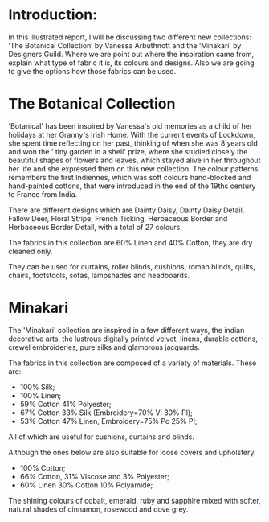 # Introduction:

In this illustrated report, I will be discussing two different new collections: ‘The Botanical Collection’ by Vanessa
Arbuthnott and the ‘Minakari’ by Designers Guild. Where we are point out where the inspiration came from, explain what
type of fabric it is, its colours and designs. Also we are going to give the options how those fabrics can be used.

# The Botanical Collection

'Botanical' has been inspired by Vanessa's old memories as a child of her holidays at her Granny's Irish Home. With the
current events of Lockdown, she spent time reflecting on her past, thinking of when she was 8 years old and won the '
tiny garden in a shell' prize, where she studied closely the beautiful shapes of flowers and leaves, which stayed alive
in her throughout her life and she expressed them on this new collection. The colour patterns remembers the first
Indiennes, which was soft colours hand-blocked and hand-painted cottons, that were introduced in the end of the 19ths
century to France from India.

There are different designs which are Dainty Daisy, Dainty Daisy Detail, Fallow Deer, Floral Stripe, French Ticking,
Herbaceous Border and Herbaceous Border Detail, with a total of 27 colours.

The fabrics in this collection are 60% Linen and 40% Cotton, they are dry cleaned only.

They can be used for curtains, roller blinds, cushions, roman blinds, quilts, chairs, footstools, sofas, lampshades and
headboards.

# Minakari

The 'Minakari' collection are inspired in a few different ways, the indian decorative arts, the lustrous digitally printed
velvet, linens, durable cottons, crewel embroideries, pure silks and glamorous jacquards.

The fabrics in this collection are composed of a variety of materials. These are:

- 100% Silk;
- 100% Linen;
- 59% Cotton 41% Polyester;
- 67% Cotton 33% Silk (Embroidery=70% Vi 30% Pl);
- 53% Cotton 47% Linen, Embroidery=75% Pc 25% Pl;

All of which are useful for cushions, curtains and blinds.

Although the ones below are also suitable for loose covers and upholstery.

- 100% Cotton;
- 66% Cotton, 31% Viscose and 3% Polyester;
- 60% Linen 30% Cotton 10% Polyamide;

The shining colours of cobalt, emerald, ruby and sapphire mixed with softer, natural shades of cinnamon, rosewood and
dove grey.
